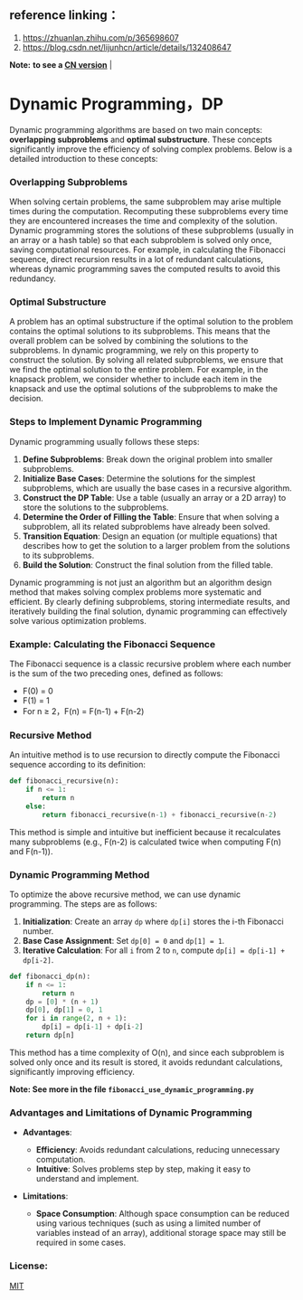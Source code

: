 ## reference linking：

1. https://zhuanlan.zhihu.com/p/365698607
2. https://blog.csdn.net/lijunhcn/article/details/132408647

**Note:** **to see a [CN version](CN.md)** |

# Dynamic Programming，DP

Dynamic programming algorithms are based on two main concepts: **overlapping subproblems** and **optimal substructure**. These concepts significantly improve the efficiency of solving complex problems. Below is a detailed introduction to these concepts:

### Overlapping Subproblems

When solving certain problems, the same subproblem may arise multiple times during the computation. Recomputing these subproblems every time they are encountered increases the time and complexity of the solution. Dynamic programming stores the solutions of these subproblems (usually in an array or a hash table) so that each subproblem is solved only once, saving computational resources. For example, in calculating the Fibonacci sequence, direct recursion results in a lot of redundant calculations, whereas dynamic programming saves the computed results to avoid this redundancy.

### Optimal Substructure

A problem has an optimal substructure if the optimal solution to the problem contains the optimal solutions to its subproblems. This means that the overall problem can be solved by combining the solutions to the subproblems. In dynamic programming, we rely on this property to construct the solution. By solving all related subproblems, we ensure that we find the optimal solution to the entire problem. For example, in the knapsack problem, we consider whether to include each item in the knapsack and use the optimal solutions of the subproblems to make the decision.

### Steps to Implement Dynamic Programming

Dynamic programming usually follows these steps:

1. **Define Subproblems**: Break down the original problem into smaller subproblems.
2. **Initialize Base Cases**: Determine the solutions for the simplest subproblems, which are usually the base cases in a recursive algorithm.
3. **Construct the DP Table**: Use a table (usually an array or a 2D array) to store the solutions to the subproblems.
4. **Determine the Order of Filling the Table**: Ensure that when solving a subproblem, all its related subproblems have already been solved.
5. **Transition Equation**: Design an equation (or multiple equations) that describes how to get the solution to a larger problem from the solutions to its subproblems.
6. **Build the Solution**: Construct the final solution from the filled table.

Dynamic programming is not just an algorithm but an algorithm design method that makes solving complex problems more systematic and efficient. By clearly defining subproblems, storing intermediate results, and iteratively building the final solution, dynamic programming can effectively solve various optimization problems.

### Example: Calculating the Fibonacci Sequence

The Fibonacci sequence is a classic recursive problem where each number is the sum of the two preceding ones, defined as follows:

- F(0) = 0
- F(1) = 1
- For n ≥ 2，F(n) = F(n-1) + F(n-2)

### Recursive Method

An intuitive method is to use recursion to directly compute the Fibonacci sequence according to its definition:

```python
def fibonacci_recursive(n):
    if n <= 1:
        return n
    else:
        return fibonacci_recursive(n-1) + fibonacci_recursive(n-2)
```

This method is simple and intuitive but inefficient because it recalculates many subproblems (e.g., F(n-2) is calculated twice when computing F(n) and F(n-1)).

### Dynamic Programming Method

To optimize the above recursive method, we can use dynamic programming. The steps are as follows:

1. **Initialization**: Create an array `dp` where `dp[i]` stores the i-th Fibonacci number.
2. **Base Case Assignment**: Set `dp[0] = 0` and `dp[1] = 1`.
3. **Iterative Calculation**: For all `i` from 2 to `n`, compute `dp[i] = dp[i-1] + dp[i-2]`.

```python
def fibonacci_dp(n):
    if n <= 1:
        return n
    dp = [0] * (n + 1)
    dp[0], dp[1] = 0, 1
    for i in range(2, n + 1):
        dp[i] = dp[i-1] + dp[i-2]
    return dp[n]
```

This method has a time complexity of O(n), and since each subproblem is solved only once and its result is stored, it avoids redundant calculations, significantly improving efficiency.

**Note: See more in the file `fibonacci_use_dynamic_programming.py`**

### Advantages and Limitations of Dynamic Programming

- **Advantages**:
  - **Efficiency**: Avoids redundant calculations, reducing unnecessary computation.
  - **Intuitive**: Solves problems step by step, making it easy to understand and implement.

- **Limitations**:
  - **Space Consumption**: Although space consumption can be reduced using various techniques (such as using a limited number of variables instead of an array), additional storage space may still be required in some cases.

### License:
[MIT](license)
